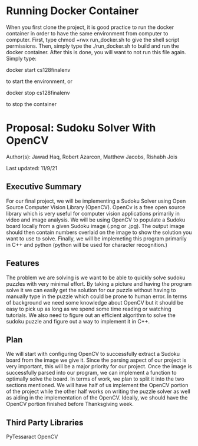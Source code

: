 # Running Docker Container
When you first clone the project, it is good practice to run the docker container in order to have the same environment from computer to computer. 
First, type chmod +rwx run_docker.sh to give the shell script permissions. Then, simply type the ./run_docker.sh to build and run the docker container. After
this is done, you will want to not run this file again. Simply type:

docker start cs128finalenv

to start the environment, or 

docker stop cs128finalenv 

to stop the container




# Proposal: Sudoku Solver With OpenCV

Author(s): Jawad Haq, Robert Azarcon, Matthew Jacobs, Rishabh Jois

Last updated: 11/9/21


## Executive Summary

For our final project, we will be implementing a Sudoku Solver using Open Source Computer Vision Library (OpenCV). OpenCv is a free open source library which is very useful for computer vision applications primarily in video and image analysis. We will be using OpenCV to populate a Sudoku board locally from a given Sudoku image (.png or .jpg). The output image should then contain numbers overlaid on the image to show the solution you want to use to solve. Finally, we will be implemeting this program primarily in C++ and python (python will be used for character recognition.)


## Features

The problem we are solving is we want to be able to quickly solve sudoku puzzles with very minimal effort. By taking a picture and having the program solve it we can easily get the solution for our puzzle without having to manually type in the puzzle which could be prone to human error. In terms of background we need some knowledge about OpenCV but it should be easy to pick up as long as we spend some time reading or watching tutorials. We also need to figure out an efficient algorithm to solve the sudoku puzzle and figure out a way to implement it in C++.


## Plan
We will start with configuring OpenCV to successfully extract a Sudoku board from the image we give it. Since the parsing aspect of our project is very important, this will be a major priority for our project. Once the image is successfully parsed into our program, we can implement a function to optimally solve the board. In terms of work, we plan to split it into the two sections mentioned. We will have half of us implement the OpenCV portion of the project while the other half works on writing the puzzle solver as well as aiding in the implementation of the OpenCV. Ideally, we should have the OpenCV portion finished before Thanksgiving week.


## Third Party Libraries
PyTessaract 
OpenCV


